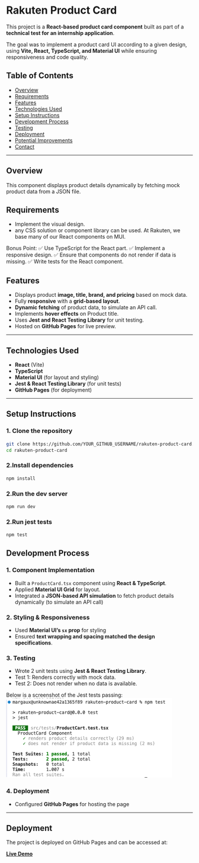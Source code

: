 # Rakuten Product Card

This project is a **React-based product card component** built as part of a **technical test for an internship application**.

The goal was to implement a product card UI according to a given design, using **Vite, React, TypeScript, and Material UI** while ensuring responsiveness and code quality.

## Table of Contents

- [Overview](#overview)
- [Requirements](#requirements)
- [Features](#features)
- [Technologies Used](#technologies-used)
- [Setup Instructions](#setup-instructions)
- [Development Process](#development-process)
- [Testing](#testing)
- [Deployment](#deployment)
- [Potential Improvements](#potential-improvements)
- [Contact](#contact)

---

## Overview

This component displays product details dynamically by fetching mock product data from a JSON file.

## Requirements

- Implement the visual design.
- any CSS solution or component library can be used. At Rakuten, we base many of our React components on MUI.

Bonus Point:
✅ Use TypeScript for the React part.
✅ Implement a responsive design.
✅ Ensure that components do not render if data is missing.
✅ Write tests for the React component.

## Features

- Displays product **image, title, brand, and pricing** based on mock data.
- Fully **responsive** with a **grid-based layout**.
- **Dynamic fetching** of product data, to simulate an API call.
- Implements **hover effects** on Product title.
- Uses **Jest and React Testing Library** for unit testing.
- Hosted on **GitHub Pages** for live preview.

---

## Technologies Used

- **React** (Vite)
- **TypeScript**
- **Material UI** (for layout and styling)
- **Jest & React Testing Library** (for unit tests)
- **GitHub Pages** (for deployment)

---

## Setup Instructions

### **1. Clone the repository**

```sh
git clone https://github.com/YOUR_GITHUB_USERNAME/rakuten-product-card.git
cd rakuten-product-card
```

### **2.Install dependencies**

```sh
npm install
```

### **2.Run the dev server**

```sh
npm run dev
```

### **2.Run jest tests**

```sh
npm test
```

## Development Process

### **1. Component Implementation**

- Built a `ProductCard.tsx` component using **React & TypeScript**.
- Applied **Material UI Grid** for layout.
- Integrated a **JSON-based API simulation** to fetch product details dynamically (to simulate an API call)

### **2. Styling & Responsiveness**

- Used **Material UI’s `sx` prop** for styling
- Ensured **text wrapping and spacing matched the design specifications**.

### **3. Testing**

- Wrote 2 unit tests using **Jest & React Testing Library**.
- Test 1: Renders correctly with mock data.
- Test 2: Does not render when no data is available.

Below is a screenshot of the Jest tests passing:
![Jest Tests Passing](src/assets/jest-test.png)

### **4. Deployment**

- Configured **GitHub Pages** for hosting the page

---

## Deployment

The project is deployed on GitHub Pages and can be accessed at:

**[Live Demo](https://margaux-works.github.io/rakuten-product-card/)**
